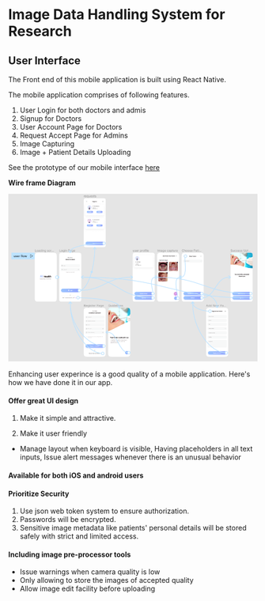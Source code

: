 # Image Data Handling System for Research

## User Interface

The Front end of this mobile application is built using React Native.

The mobile application comprises of following features.
    
1. User Login for both doctors and admis
2. Signup for Doctors
3. User Account Page for Doctors
4. Request Accept Page for Admins
5. Image Capturing
6. Image + Patient Details Uploading 


See the prototype of our mobile interface [here](https://www.figma.com/proto/p9qO6wqmA3O3c4vEa0SeVJ/AI-Health?node-id=808%3A2710&scaling=scale-down&page-id=206%3A281&starting-point-node-id=808%3A2705)

**Wire frame Diagram**

![WorkPlacePage](../docs/images/wireframeDiagram.png)


Enhancing user experince is a good quality of a mobile application. Here's how we have done it in our app.

#### Offer great UI design
1) Make it simple and attractive.

2) Make it user friendly
- Manage layout when keyboard is visible, Having placeholders in all text inputs, Issue alert messages whenever there is an unusual behavior

#### Available for both iOS and android users

#### Prioritize Security
1) Use json web token system to ensure authorization.
2) Passwords will be encrypted.
3) Sensitive image metadata like patients' personal details will be stored safely with strict and limited access.

#### Including image pre-processor tools
- Issue warnings when camera quality is low
- Only allowing to store the images of accepted quality
- Allow image edit facility before uploading




